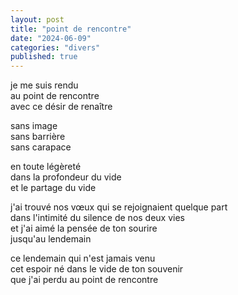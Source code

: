 ```yaml
---
layout: post
title: "point de rencontre"
date: "2024-06-09"
categories: "divers"
published: true
---
```


je me suis rendu  
au point de rencontre  
avec ce désir de renaître  

sans image  
sans barrière  
sans carapace  

en toute légèreté  
dans la profondeur du vide    
et le partage du vide  

j'ai trouvé nos vœux qui se rejoignaient quelque part  
dans l'intimité du silence de nos deux vies  
et j'ai aimé la pensée de ton sourire  
jusqu'au lendemain  

ce lendemain qui n'est jamais venu  
cet espoir né dans le vide de ton souvenir  
que j'ai perdu au point de rencontre  
